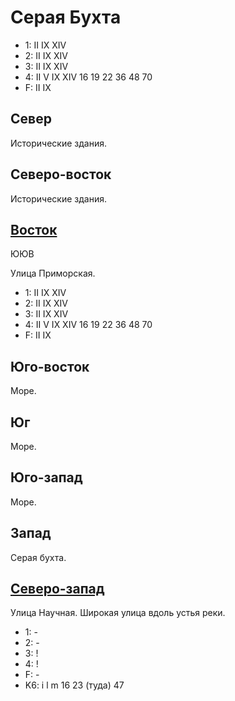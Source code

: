 # Серая Бухта

* 1:    II  IX  XIV
* 2:    II  IX  XIV
* 3:    II  IX  XIV
* 4:    II  V   IX  XIV 16  19  22  36  48  70
* F:    II  IX

## Север

Исторические здания.

## Северо-восток

Исторические здания.

## [Восток](./505150.md)

ЮЮВ

Улица Приморская.

* 1:    II  IX  XIV
* 2:    II  IX  XIV
* 3:    II  IX  XIV
* 4:    II  V   IX  XIV 16  19  22  36  48  70
* F:    II  IX

## Юго-восток

Море.

## Юг

Море.

## Юго-запад

Море.

## Запад

Серая бухта.

## [Северо-запад](./490130.md)

Улица Научная.
Широкая улица вдоль устья реки.

* 1:    -
* 2:    -
* 3:    !
* 4:    !
* F:    -
* K6:   i   l   m
        16  23 (туда)   47
